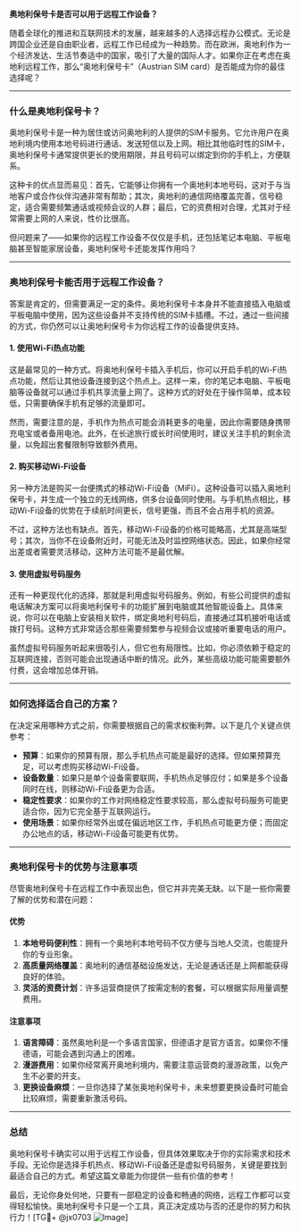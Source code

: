 **奥地利保号卡是否可以用于远程工作设备？**

随着全球化的推进和互联网技术的发展，越来越多的人选择远程办公模式。无论是跨国企业还是自由职业者，远程工作已经成为一种趋势。而在欧洲，奥地利作为一个经济发达、生活节奏适中的国家，吸引了大量的国际人才。如果你正在考虑在奥地利远程工作，那么“奥地利保号卡”（Austrian SIM card）是否能成为你的最佳选择呢？

---

### **什么是奥地利保号卡？**

奥地利保号卡是一种为居住或访问奥地利的人提供的SIM卡服务。它允许用户在奥地利境内使用本地号码进行通话、发送短信以及上网。相比其他临时性的SIM卡，奥地利保号卡通常提供更长的使用期限，并且号码可以绑定到你的手机上，方便联系。

这种卡的优点显而易见：首先，它能够让你拥有一个奥地利本地号码，这对于与当地客户或合作伙伴沟通非常有帮助；其次，奥地利的通信网络覆盖完善，信号稳定，适合需要频繁通话或视频会议的人群；最后，它的资费相对合理，尤其对于经常需要上网的人来说，性价比很高。

但问题来了——如果你的远程工作设备不仅仅是手机，还包括笔记本电脑、平板电脑甚至智能家居设备，奥地利保号卡还能发挥作用吗？

---

### **奥地利保号卡能否用于远程工作设备？**

答案是肯定的，但需要满足一定的条件。奥地利保号卡本身并不能直接插入电脑或平板电脑中使用，因为这些设备并不支持传统的SIM卡插槽。不过，通过一些间接的方式，你仍然可以让奥地利保号卡为你远程工作的设备提供支持。

#### **1. 使用Wi-Fi热点功能**
这是最常见的一种方式。将奥地利保号卡插入手机后，你可以开启手机的Wi-Fi热点功能，然后让其他设备连接到这个热点上。这样一来，你的笔记本电脑、平板电脑等设备就可以通过手机共享流量上网了。这种方式的好处在于操作简单，成本较低，只需要确保手机有足够的流量即可。

然而，需要注意的是，手机作为热点可能会消耗更多的电量，因此你需要随身携带充电宝或者备用电池。此外，在长途旅行或长时间使用时，建议关注手机的剩余流量，以免超出套餐限制导致额外费用。

#### **2. 购买移动Wi-Fi设备**
另一种方法是购买一台便携式的移动Wi-Fi设备（MiFi）。这种设备可以插入奥地利保号卡，并生成一个独立的无线网络，供多台设备同时使用。与手机热点相比，移动Wi-Fi设备的优势在于续航时间更长，信号更强，而且不会占用手机的资源。

不过，这种方法也有缺点。首先，移动Wi-Fi设备的价格可能略高，尤其是高端型号；其次，当你不在设备附近时，可能无法及时监控网络状态。因此，如果你经常出差或者需要灵活移动，这种方法可能不是最优解。

#### **3. 使用虚拟号码服务**
还有一种更现代化的选择，那就是利用虚拟号码服务。例如，有些公司提供的虚拟电话解决方案可以将奥地利保号卡的功能扩展到电脑或其他智能设备上。具体来说，你可以在电脑上安装相关软件，绑定奥地利号码后，直接通过耳机接听电话或拨打号码。这种方式非常适合那些需要频繁参与视频会议或接听重要电话的用户。

虽然虚拟号码服务听起来很吸引人，但它也有局限性。比如，你必须依赖于稳定的互联网连接，否则可能会出现通话中断的情况。此外，某些高级功能可能需要额外付费，这会增加总体开销。

---

### **如何选择适合自己的方案？**

在决定采用哪种方式之前，你需要根据自己的需求权衡利弊。以下是几个关键点供参考：

- **预算**：如果你的预算有限，那么手机热点可能是最好的选择。但如果预算充足，可以考虑购买移动Wi-Fi设备。
- **设备数量**：如果只是单个设备需要联网，手机热点足够应付；如果是多个设备同时在线，则移动Wi-Fi设备更为合适。
- **稳定性要求**：如果你的工作对网络稳定性要求较高，那么虚拟号码服务可能更适合你，因为它完全基于互联网运行。
- **使用场景**：如果你经常外出或在偏远地区工作，手机热点可能更方便；而固定办公地点的话，移动Wi-Fi设备可能更有优势。

---

### **奥地利保号卡的优势与注意事项**

尽管奥地利保号卡在远程工作中表现出色，但它并非完美无缺。以下是一些你需要了解的优势和潜在问题：

#### **优势**
1. **本地号码便利性**：拥有一个奥地利本地号码不仅方便与当地人交流，也能提升你的专业形象。
2. **高质量网络覆盖**：奥地利的通信基础设施发达，无论是通话还是上网都能获得良好的体验。
3. **灵活的资费计划**：许多运营商提供了按需定制的套餐，可以根据实际用量调整费用。

#### **注意事项**
1. **语言障碍**：虽然奥地利是一个多语言国家，但德语才是官方语言。如果你不懂德语，可能会遇到沟通上的困难。
2. **漫游费用**：如果你经常离开奥地利境内，需要注意运营商的漫游政策，以免产生不必要的开支。
3. **更换设备麻烦**：一旦你选择了某张奥地利保号卡，未来想要更换设备时可能会比较麻烦，需要重新激活号码。

---

### **总结**

奥地利保号卡确实可以用于远程工作设备，但具体效果取决于你的实际需求和技术手段。无论你是选择手机热点、移动Wi-Fi设备还是虚拟号码服务，关键是要找到最适合自己的方式。希望这篇文章能为你提供一些有价值的参考！

最后，无论你身处何地，只要有一部稳定的设备和畅通的网络，远程工作都可以变得轻松愉快。奥地利保号卡只是一个工具，真正决定成功与否的还是你的努力和执行力！[TG💪+ @jx0703 ![Image](https://github.com/user-attachments/assets/dbca1d08-cadb-493c-b0ec-ad6f7a83f270)]